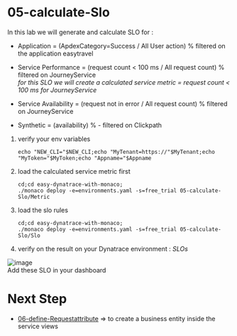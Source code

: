 # 05-calculate-Slo  

In this lab we will generate and calculate SLO for :  
- Application = (ApdexCategory=Success / All User action) % filtered on  the application easytravel  
- Service Performance = (request count < 100 ms  / All request count) % filtered on JourneyService  
	*for this SLO we will create a calculated service metric = request count < 100 ms for JourneyService*
	
- Service Availability = (request not in error  / All request count) % filtered on JourneyService  
- Synthetic = (availability) % - filtered on Clickpath

       
1) verify your env variables 

       echo "NEW_CLI="$NEW_CLI;echo "MyTenant=https://"$MyTenant;echo "MyToken="$MyToken;echo "Appname="$Appname

2) load the calculated service metric first   

       cd;cd easy-dynatrace-with-monaco;
       ./monaco deploy -e=environments.yaml -s=free_trial 05-calculate-Slo/Metric
 
3) load the slo rules   

       cd;cd easy-dynatrace-with-monaco;
       ./monaco deploy -e=environments.yaml -s=free_trial 05-calculate-Slo/Slo
 
 4) verify on the result on your Dynatrace environment : _SLOs_

![image](https://user-images.githubusercontent.com/40337213/115956048-f4c0fe00-a4fa-11eb-97c1-95e1e2aed067.png)  
Add these SLO in your dashboard  

# Next Step
- [06-define-Requestattribute](https://github.com/dynatrace-ace-services/easy-dynatrace-with-monaco/tree/main/06-define-Requestattribute) => to create a business entity inside the service views
